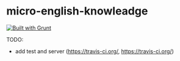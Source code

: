 # micro-english-knowleadge

[![Built with Grunt](https://cdn.gruntjs.com/builtwith.svg)](http://gruntjs.com/)

TODO:
- add test and server (https://travis-ci.org/, https://travis-ci.org/)